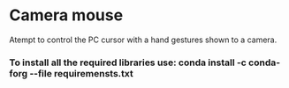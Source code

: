 # Camera mouse
 Atempt to control the PC cursor with a hand gestures shown to a camera.
 
 ### To install all the required libraries use: conda install -c conda-forg --file requiremensts.txt 
